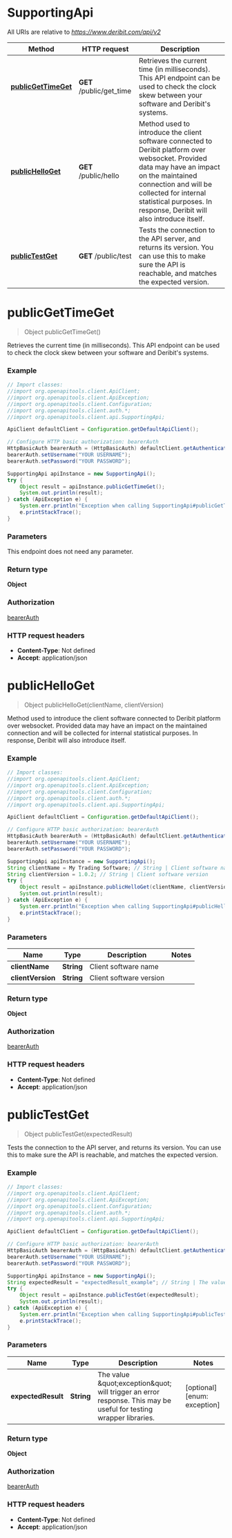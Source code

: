 # SupportingApi

All URIs are relative to *https://www.deribit.com/api/v2*

Method | HTTP request | Description
------------- | ------------- | -------------
[**publicGetTimeGet**](SupportingApi.md#publicGetTimeGet) | **GET** /public/get_time | Retrieves the current time (in milliseconds). This API endpoint can be used to check the clock skew between your software and Deribit&#39;s systems.
[**publicHelloGet**](SupportingApi.md#publicHelloGet) | **GET** /public/hello | Method used to introduce the client software connected to Deribit platform over websocket. Provided data may have an impact on the maintained connection and will be collected for internal statistical purposes. In response, Deribit will also introduce itself.
[**publicTestGet**](SupportingApi.md#publicTestGet) | **GET** /public/test | Tests the connection to the API server, and returns its version. You can use this to make sure the API is reachable, and matches the expected version.


<a name="publicGetTimeGet"></a>
# **publicGetTimeGet**
> Object publicGetTimeGet()

Retrieves the current time (in milliseconds). This API endpoint can be used to check the clock skew between your software and Deribit&#39;s systems.

### Example
```java
// Import classes:
//import org.openapitools.client.ApiClient;
//import org.openapitools.client.ApiException;
//import org.openapitools.client.Configuration;
//import org.openapitools.client.auth.*;
//import org.openapitools.client.api.SupportingApi;

ApiClient defaultClient = Configuration.getDefaultApiClient();

// Configure HTTP basic authorization: bearerAuth
HttpBasicAuth bearerAuth = (HttpBasicAuth) defaultClient.getAuthentication("bearerAuth");
bearerAuth.setUsername("YOUR USERNAME");
bearerAuth.setPassword("YOUR PASSWORD");

SupportingApi apiInstance = new SupportingApi();
try {
    Object result = apiInstance.publicGetTimeGet();
    System.out.println(result);
} catch (ApiException e) {
    System.err.println("Exception when calling SupportingApi#publicGetTimeGet");
    e.printStackTrace();
}
```

### Parameters
This endpoint does not need any parameter.

### Return type

**Object**

### Authorization

[bearerAuth](../README.md#bearerAuth)

### HTTP request headers

 - **Content-Type**: Not defined
 - **Accept**: application/json

<a name="publicHelloGet"></a>
# **publicHelloGet**
> Object publicHelloGet(clientName, clientVersion)

Method used to introduce the client software connected to Deribit platform over websocket. Provided data may have an impact on the maintained connection and will be collected for internal statistical purposes. In response, Deribit will also introduce itself.

### Example
```java
// Import classes:
//import org.openapitools.client.ApiClient;
//import org.openapitools.client.ApiException;
//import org.openapitools.client.Configuration;
//import org.openapitools.client.auth.*;
//import org.openapitools.client.api.SupportingApi;

ApiClient defaultClient = Configuration.getDefaultApiClient();

// Configure HTTP basic authorization: bearerAuth
HttpBasicAuth bearerAuth = (HttpBasicAuth) defaultClient.getAuthentication("bearerAuth");
bearerAuth.setUsername("YOUR USERNAME");
bearerAuth.setPassword("YOUR PASSWORD");

SupportingApi apiInstance = new SupportingApi();
String clientName = My Trading Software; // String | Client software name
String clientVersion = 1.0.2; // String | Client software version
try {
    Object result = apiInstance.publicHelloGet(clientName, clientVersion);
    System.out.println(result);
} catch (ApiException e) {
    System.err.println("Exception when calling SupportingApi#publicHelloGet");
    e.printStackTrace();
}
```

### Parameters

Name | Type | Description  | Notes
------------- | ------------- | ------------- | -------------
 **clientName** | **String**| Client software name |
 **clientVersion** | **String**| Client software version |

### Return type

**Object**

### Authorization

[bearerAuth](../README.md#bearerAuth)

### HTTP request headers

 - **Content-Type**: Not defined
 - **Accept**: application/json

<a name="publicTestGet"></a>
# **publicTestGet**
> Object publicTestGet(expectedResult)

Tests the connection to the API server, and returns its version. You can use this to make sure the API is reachable, and matches the expected version.

### Example
```java
// Import classes:
//import org.openapitools.client.ApiClient;
//import org.openapitools.client.ApiException;
//import org.openapitools.client.Configuration;
//import org.openapitools.client.auth.*;
//import org.openapitools.client.api.SupportingApi;

ApiClient defaultClient = Configuration.getDefaultApiClient();

// Configure HTTP basic authorization: bearerAuth
HttpBasicAuth bearerAuth = (HttpBasicAuth) defaultClient.getAuthentication("bearerAuth");
bearerAuth.setUsername("YOUR USERNAME");
bearerAuth.setPassword("YOUR PASSWORD");

SupportingApi apiInstance = new SupportingApi();
String expectedResult = "expectedResult_example"; // String | The value \"exception\" will trigger an error response. This may be useful for testing wrapper libraries.
try {
    Object result = apiInstance.publicTestGet(expectedResult);
    System.out.println(result);
} catch (ApiException e) {
    System.err.println("Exception when calling SupportingApi#publicTestGet");
    e.printStackTrace();
}
```

### Parameters

Name | Type | Description  | Notes
------------- | ------------- | ------------- | -------------
 **expectedResult** | **String**| The value \&quot;exception\&quot; will trigger an error response. This may be useful for testing wrapper libraries. | [optional] [enum: exception]

### Return type

**Object**

### Authorization

[bearerAuth](../README.md#bearerAuth)

### HTTP request headers

 - **Content-Type**: Not defined
 - **Accept**: application/json

